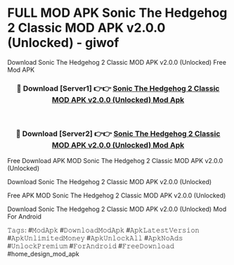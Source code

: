# FULL MOD APK Sonic The Hedgehog 2 Classic MOD APK v2.0.0 (Unlocked) - giwof
Download Sonic The Hedgehog 2 Classic MOD APK v2.0.0 (Unlocked) Free Mod APK

<div align="center">
<h3>🔴 Download [Server1] 👉👉 <a href="https://apk-comot.site?title=Sonic_The_Hedgehog_2_Classic_MOD_APK_v2.0.0_(Unlocked)">Sonic The Hedgehog 2 Classic MOD APK v2.0.0 (Unlocked) Mod Apk</a></h3><br>

<h3>🔴 Download [Server2] 👉👉 <a href="https://apk-comot.site?title=Sonic_The_Hedgehog_2_Classic_MOD_APK_v2.0.0_(Unlocked)">Sonic The Hedgehog 2 Classic MOD APK v2.0.0 (Unlocked) Mod Apk</a></h3>
</div>


Free Download APK MOD Sonic The Hedgehog 2 Classic MOD APK v2.0.0 (Unlocked)

Download Sonic The Hedgehog 2 Classic MOD APK v2.0.0 (Unlocked) 

Free APK MOD Sonic The Hedgehog 2 Classic MOD APK v2.0.0 (Unlocked) 

Download Sonic The Hedgehog 2 Classic MOD APK v2.0.0 (Unlocked) Mod For Android

𝚃𝚊𝚐𝚜: #𝙼𝚘𝚍𝙰𝚙𝚔 #𝙳𝚘𝚠𝚗𝚕𝚘𝚊𝚍𝙼𝚘𝚍𝙰𝚙𝚔 #𝙰𝚙𝚔𝙻𝚊𝚝𝚎𝚜𝚝𝚅𝚎𝚛𝚜𝚒𝚘𝚗 #𝙰𝚙𝚔𝚄𝚗𝚕𝚒𝚖𝚒𝚝𝚎𝚍𝙼𝚘𝚗𝚎𝚢 #𝙰𝚙𝚔𝚄𝚗𝚕𝚘𝚌𝚔𝙰𝚕𝚕 #𝙰𝚙𝚔𝙽𝚘𝙰𝚍𝚜 #𝚄𝚗𝚕𝚘𝚌𝚔𝙿𝚛𝚎𝚖𝚒𝚞𝚖 #𝙵𝚘𝚛𝙰𝚗𝚍𝚛𝚘𝚒𝚍 #𝙵𝚛𝚎𝚎𝙳𝚘𝚠𝚗𝚕𝚘𝚊𝚍 #home_design_mod_apk